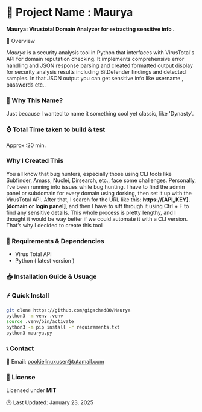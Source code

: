 🚀 Project Name : Maurya
===============

**Maurya: Virustotal Domain Analyzer for extracting sensitive info .**

📌 Overview


*_Maurya_*  is a security analysis tool in Python that interfaces with VirusTotal's API for domain reputation checking. It implements comprehensive error handling and JSON response parsing and created formatted output display for security analysis results including BitDefender findings and detected samples. In that JSON output you can get sensitive info like username , passwords etc.. 


### 🤔 Why This Name?


Just because I wanted to name it something cool yet classic, like 'Dynasty'.



### ⌚ Total Time taken to build & test

 Approx :20 min.

### Why I Created This


You all know that bug hunters, especially those using CLI tools like Subfinder, Amass, Nuclei, Dirsearch, etc., face some challenges. Personally, I’ve been running into issues while bug hunting. I have to find the admin panel or subdomain for every domain using dorking, then set it up with the VirusTotal API. After that, I search for the URL like this: **https://[API_KEY].[domain or login panel]**, and then I have to sift through it using Ctrl + F to find any sensitive details.
This whole process is pretty lengthy, and I thought it would be way better if we could automate it with a CLI version. That’s why I decided to create this tool


### 🔧 Requirements & Dependencies

*    Virus Total API 
*    Python ( latest version )

### 📥 Installation Guide & Usuage
<!-- --------------------- -->

### ⚡ Quick Install

    
 ```bash
git clone https://github.com/gigachad80/Maurya
python3 -m venv .venv
source .venv/bin/activate
python3 -m pip install -r requirements.txt
python3 maurya.py
```


### 📞 Contact


📧 Email: pookielinuxuser@tutamail.com


### 📄 License

Licensed under **MIT**


🕒 Last Updated: January 23, 2025








